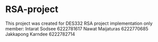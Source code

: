 # RSA-project
This project was created for DES332 RSA project implementation only
member:
Intarat Sodsee 6222781617
Nawat Maijaturas 6222770685
Jakkapong Karndee 6222782714

